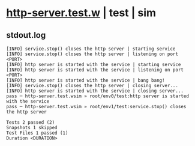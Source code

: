 # [http-server.test.w](../../../../../../examples/tests/sdk_tests/service/http-server.test.w) | test | sim

## stdout.log
```log
[INFO] service.stop() closes the http server | starting service
[INFO] service.stop() closes the http server | listening on port <PORT>
[INFO] http server is started with the service | starting service
[INFO] http server is started with the service | listening on port <PORT>
[INFO] http server is started with the service | bang bang!
[INFO] service.stop() closes the http server | closing server...
[INFO] http server is started with the service | closing server...
pass ─ http-server.test.wsim » root/env0/test:http server is started with the service
pass ─ http-server.test.wsim » root/env1/test:service.stop() closes the http server  

Tests 2 passed (2)
Snapshots 1 skipped
Test Files 1 passed (1)
Duration <DURATION>
```

